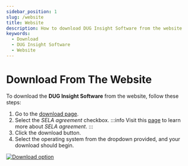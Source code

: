 ```yaml
---
sidebar_position: 1
slug: /website
title: Website
description: How to download DUG Insight Software from the website
keywords:
  - Download
  - DUG Insight Software
  - Website
---
```


# Download From The Website

To download the **DUG Insight Software** from the website, follow these steps:

1. Go to the [download page](https://dug.com/dug-insight/download-resources/).
2. Select the _SELA agreement_ checkbox.
   :::info
   Visit this [page](https://dug.com/sela/) to learn more about _SELA agreement_.
   :::
3. Click the download button.
4. Select the operating system from the dropdown provided, and your download should begin.

[![Download option](/img/image_1.png)](/img/image_1.png)
